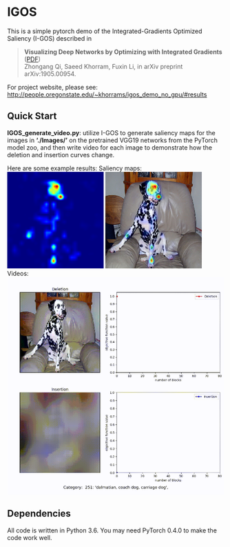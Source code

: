 # IGOS
This is a simple pytorch demo of the Integrated-Gradients Optimized Saliency (I-GOS) described in
>**Visualizing Deep Networks by Optimizing with Integrated Gradients** ([PDF](https://arxiv.org/abs/1905.00954))<br>
Zhongang Qi, Saeed Khorram, Fuxin Li, in arXiv preprint arXiv:1905.00954. 

For project website, please see:<br>
http://people.oregonstate.edu/~khorrams/igos_demo_no_gpu/#results


## Quick Start
**IGOS_generate_video.py**: utilize I-GOS to generate saliency maps for the images in **‘./Images/’** on the pretrained VGG19 networks from the PyTorch model zoo, and then write video for each image to demonstrate how the deletion and insertion curves change.  

Here are some example results:
Saliency maps:
![](Results/dalmatian_heatmap.png) ![](Results/dalmatian_IGOS.png) 
Videos:
![](Results/dalmatian.gif)

## Dependencies
All code is written in Python 3.6. You may need PyTorch 0.4.0 to make the code work well. <br> 

